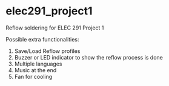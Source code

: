 # elec291_project1
Reflow soldering for ELEC 291 Project 1

Possible extra functionalities:
1. Save/Load Reflow profiles
2. Buzzer or LED indicator to show the reflow process is done
3. Multiple languages   
4. Music at the end
5. Fan for cooling